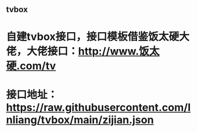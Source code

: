 ## tvbox
# 自建tvbox接口，接口模板借鉴饭太硬大佬，大佬接口：http://www.饭太硬.com/tv
# 接口地址：https://raw.githubusercontent.com/Inliang/tvbox/main/zijian.json
